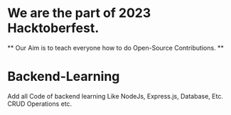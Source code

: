# We are the part of 2023 Hacktoberfest.
** Our Aim is to teach everyone how to do Open-Source Contributions. **

# Backend-Learning
Add all Code of backend learning Like NodeJs, Express.js, Database, Etc. CRUD Operations etc.
